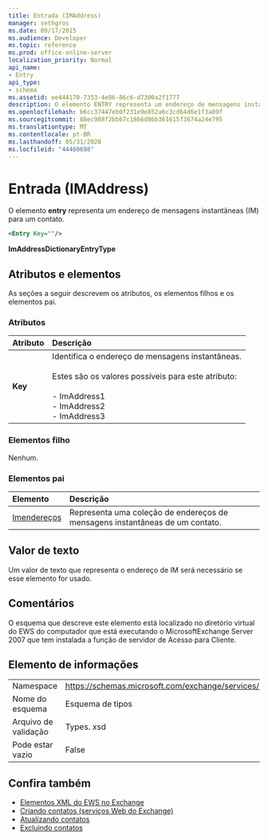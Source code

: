 ```yaml
---
title: Entrada (IMAddress)
manager: sethgros
ms.date: 09/17/2015
ms.audience: Developer
ms.topic: reference
ms.prod: office-online-server
localization_priority: Normal
api_name:
- Entry
api_type:
- schema
ms.assetid: ee444170-7353-4e86-86c6-d7300a2f1777
description: O elemento ENTRY representa um endereço de mensagens instantâneas (IM) para um contato.
ms.openlocfilehash: b6cc37447eb0f231e9e852a6c3cd64d6e1f3a89f
ms.sourcegitcommit: 88ec988f2bb67c1866d06b361615f3674a24e795
ms.translationtype: MT
ms.contentlocale: pt-BR
ms.lasthandoff: 05/31/2020
ms.locfileid: "44460698"
---
```

# <a name="entry-imaddress"></a>Entrada (IMAddress)

O elemento **entry** representa um endereço de mensagens instantâneas (IM) para um contato. 
  
```xml
<Entry Key=""/>
```

 **ImAddressDictionaryEntryType**
## <a name="attributes-and-elements"></a>Atributos e elementos

As seções a seguir descrevem os atributos, os elementos filhos e os elementos pai.
  
### <a name="attributes"></a>Atributos

|**Atributo**|**Descrição**|
|:-----|:-----|
|**Key** <br/> | Identifica o endereço de mensagens instantâneas.<br/><br/>Estes são os valores possíveis para este atributo:<br/><br/>- ImAddress1  <br/>- ImAddress2  <br/>- ImAddress3  <br/> |
   
### <a name="child-elements"></a>Elementos filho

Nenhum.
  
### <a name="parent-elements"></a>Elementos pai

|**Elemento**|**Descrição**|
|:-----|:-----|
|[Imendereços](imaddresses.md) <br/> |Representa uma coleção de endereços de mensagens instantâneas de um contato.  <br/> |
   
## <a name="text-value"></a>Valor de texto

Um valor de texto que representa o endereço de IM será necessário se esse elemento for usado.
  
## <a name="remarks"></a>Comentários

O esquema que descreve este elemento está localizado no diretório virtual do EWS do computador que está executando o MicrosoftExchange Server 2007 que tem instalada a função de servidor de Acesso para Cliente.
  
## <a name="element-information"></a>Elemento de informações

|||
|:-----|:-----|
|Namespace  <br/> |https://schemas.microsoft.com/exchange/services/2006/types  <br/> |
|Nome do esquema  <br/> |Esquema de tipos  <br/> |
|Arquivo de validação  <br/> |Types. xsd  <br/> |
|Pode estar vazio  <br/> |False  <br/> |
   
## <a name="see-also"></a>Confira também

- [Elementos XML do EWS no Exchange](ews-xml-elements-in-exchange.md)
- [Criando contatos (serviços Web do Exchange)](https://msdn.microsoft.com/library/4845917e-70d1-481c-bbd7-011ec6571789%28Office.15%29.aspx)  
- [Atualizando contatos](https://msdn.microsoft.com/library/9a865953-b94a-4229-b632-2dee433314be%28Office.15%29.aspx)  
- [Excluindo contatos](https://msdn.microsoft.com/library/fcc3dc84-cd3e-455e-a1a7-ae6921c9b588%28Office.15%29.aspx)

